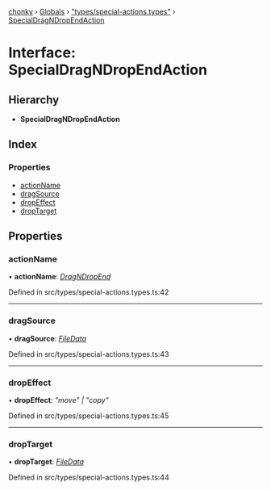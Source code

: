 [chonky](../README.md) › [Globals](../globals.md) › ["types/special-actions.types"](../modules/_types_special_actions_types_.md) › [SpecialDragNDropEndAction](_types_special_actions_types_.specialdragndropendaction.md)

# Interface: SpecialDragNDropEndAction

## Hierarchy

* **SpecialDragNDropEndAction**

## Index

### Properties

* [actionName](_types_special_actions_types_.specialdragndropendaction.md#actionname)
* [dragSource](_types_special_actions_types_.specialdragndropendaction.md#dragsource)
* [dropEffect](_types_special_actions_types_.specialdragndropendaction.md#dropeffect)
* [dropTarget](_types_special_actions_types_.specialdragndropendaction.md#droptarget)

## Properties

###  actionName

• **actionName**: *[DragNDropEnd](../enums/_types_special_actions_types_.specialaction.md#dragndropend)*

Defined in src/types/special-actions.types.ts:42

___

###  dragSource

• **dragSource**: *[FileData](_types_files_types_.filedata.md)*

Defined in src/types/special-actions.types.ts:43

___

###  dropEffect

• **dropEffect**: *"move" | "copy"*

Defined in src/types/special-actions.types.ts:45

___

###  dropTarget

• **dropTarget**: *[FileData](_types_files_types_.filedata.md)*

Defined in src/types/special-actions.types.ts:44
